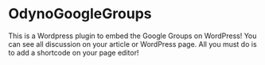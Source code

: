 OdynoGoogleGroups
=================

This is  a Wordpress plugin to embed the Google Groups on WordPress! You can see all discussion on your article or WordPress page. All you must do is to add a shortcode on your page editor!